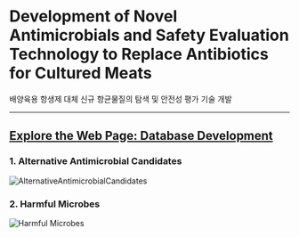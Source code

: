 # Development of Novel Antimicrobials ​and Safety Evaluation Technology ​to Replace Antibiotics for Cultured Meats
배양육용 항생제 대체 신규 항균물질의 탐색 및 안전성 평가 기술 개발  

---

## [Explore the Web Page: Database Development](https://seoultech-sfpl.github.io/database/)


### 1. **Alternative Antimicrobial Candidates**  
![AlternativeAntimicrobialCandidates](https://github.com/user-attachments/assets/d57f05b2-dac4-4220-a034-a964968f37ad)


### 2. **Harmful Microbes**  
![Harmful Microbes](https://github.com/user-attachments/assets/6f4d97cc-9126-4cb1-ad64-6157a6a7f016)  
